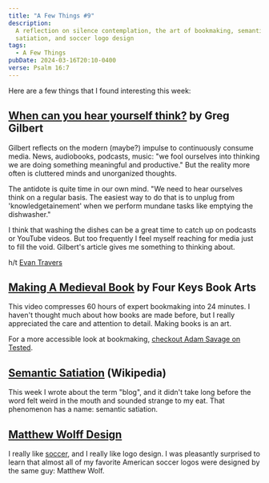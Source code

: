 ```yaml
---
title: "A Few Things #9"
description:
  A reflection on silence contemplation, the art of bookmaking, semantic
  satiation, and soccer logo design
tags:
  - A Few Things
pubDate: 2024-03-16T20:10-0400
verse: Psalm 16:7
---
```


Here are a few things that I found interesting this week:

## [When can you hear yourself think?](https://www.ggnotes.com/when-can-you-hear-yourself-think/) by Greg Gilbert

Gilbert reflects on the modern (maybe?) impulse to continuously consume media.
News, audiobooks, podcasts, music: "we fool ourselves into thinking we are doing
something meaningful and productive." But the reality more often is cluttered
minds and unorganized thoughts.

The antidote is quite time in our own mind. "We need to hear ourselves think on
a regular basis. The easiest way to do that is to unplug from
'knowledgetainement' when we perform mundane tasks like emptying the
dishwasher."

I think that washing the dishes can be a great time to catch up on podcasts or
YouTube videos. But too frequently I feel myself reaching for media just to fill
the void. Gilbert's article gives me something to thinking about.

h/t [Evan Travers](https://evantravers.com/)

## [Making A Medieval Book](https://www.youtube.com/watch?v=lQ50XdqfG00) by Four Keys Book Arts

This video compresses 60 hours of expert bookmaking into 24 minutes. I haven't
thought much about how books are made before, but I really appreciated the care
and attention to detail. Making books is an art.

For a more accessible look at bookmaking,
[checkout Adam Savage on Tested](https://www.youtube.com/watch?v=OzsBxpPtvoM).

## [Semantic Satiation](https://en.wikipedia.org/wiki/Semantic_satiation) (Wikipedia)

This week I wrote about the term "blog", and it didn't take long before the word
felt weird in the mouth and sounded strange to my eat. That phenomenon has a
name: semantic satiation.

## [Matthew Wolff Design](https://matthewwolff.com/)

I really like [soccer](/soccer), and I really like logo design. I was pleasantly
surprised to learn that almost all of my favorite American soccer logos were
designed by the same guy: Matthew Wolf.
